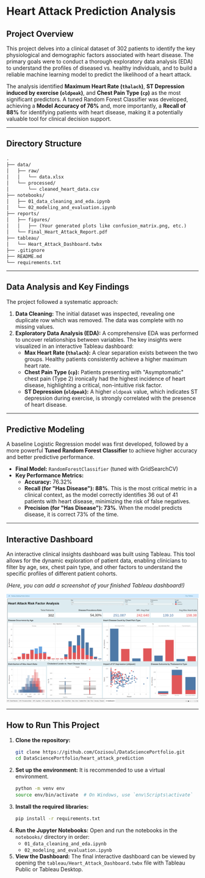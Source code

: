  # Heart Attack Prediction Analysis

## Project Overview

This project delves into a clinical dataset of 302 patients to identify the key physiological and demographic factors associated with heart disease. The primary goals were to conduct a thorough exploratory data analysis (EDA) to understand the profiles of diseased vs. healthy individuals, and to build a reliable machine learning model to predict the likelihood of a heart attack.

The analysis identified **Maximum Heart Rate (`thalach`)**, **ST Depression induced by exercise (`oldpeak`)**, and **Chest Pain Type (`cp`)** as the most significant predictors. A tuned Random Forest Classifier was developed, achieving a **Model Accuracy of 76%** and, more importantly, a **Recall of 88%** for identifying patients with heart disease, making it a potentially valuable tool for clinical decision support.

---

## Directory Structure

```
.
├── data/
│   ├── raw/
│   │   └── data.xlsx
│   └── processed/
│       └── cleaned_heart_data.csv
├── notebooks/
│   ├── 01_data_cleaning_and_eda.ipynb
│   └── 02_modeling_and_evaluation.ipynb
├── reports/
│   ├── figures/
│   │   ├── (Your generated plots like confusion_matrix.png, etc.)
│   └── Final_Heart_Attack_Report.pdf
├── tableau/
│   └── Heart_Attack_Dashboard.twbx
├── .gitignore
├── README.md
└── requirements.txt
```

---

## Data Analysis and Key Findings

The project followed a systematic approach:

1.  **Data Cleaning:** The initial dataset was inspected, revealing one duplicate row which was removed. The data was complete with no missing values.
2.  **Exploratory Data Analysis (EDA):** A comprehensive EDA was performed to uncover relationships between variables. The key insights were visualized in an interactive Tableau dashboard:
    *   **Max Heart Rate (`thalach`):** A clear separation exists between the two groups. Healthy patients consistently achieve a higher maximum heart rate.
    *   **Chest Pain Type (`cp`):** Patients presenting with "Asymptomatic" chest pain (Type 2) ironically had the highest incidence of heart disease, highlighting a critical, non-intuitive risk factor.
    *   **ST Depression (`oldpeak`):** A higher `oldpeak` value, which indicates ST depression during exercise, is strongly correlated with the presence of heart disease.

---

## Predictive Modeling

A baseline Logistic Regression model was first developed, followed by a more powerful **Tuned Random Forest Classifier** to achieve higher accuracy and better predictive performance.

*   **Final Model:** `RandomForestClassifier` (tuned with GridSearchCV)
*   **Key Performance Metrics:**
    *   **Accuracy:** 76.32%
    *   **Recall (for "Has Disease"): 88%**. This is the most critical metric in a clinical context, as the model correctly identifies 36 out of 41 patients with heart disease, minimizing the risk of false negatives.
    *   **Precision (for "Has Disease"): 73%**. When the model predicts disease, it is correct 73% of the time.

---

## Interactive Dashboard

An interactive clinical insights dashboard was built using Tableau. This tool allows for the dynamic exploration of patient data, enabling clinicians to filter by age, sex, chest pain type, and other factors to understand the specific profiles of different patient cohorts.

*(Here, you can add a screenshot of your finished Tableau dashboard!)*

![Heart Attack Dashboard](reports/figures/Dashboard.png) <!-- (Make sure to save a screenshot in this path) -->

---

## How to Run This Project

1.  **Clone the repository:**
    ```bash
    git clone https://github.com/Cozisoul/DataSciencePortfolio.git
    cd DataSciencePortfolio/heart_attack_prediction
    ```
2.  **Set up the environment:** It is recommended to use a virtual environment.
    ```bash
    python -m venv env
    source env/bin/activate  # On Windows, use `env\Scripts\activate`
    ```
3.  **Install the required libraries:**
    ```bash
    pip install -r requirements.txt
    ```
4.  **Run the Jupyter Notebooks:** Open and run the notebooks in the `notebooks/` directory in order:
    *   `01_data_cleaning_and_eda.ipynb`
    *   `02_modeling_and_evaluation.ipynb`
5.  **View the Dashboard:** The final interactive dashboard can be viewed by opening the `tableau/Heart_Attack_Dashboard.twbx` file with Tableau Public or Tableau Desktop.